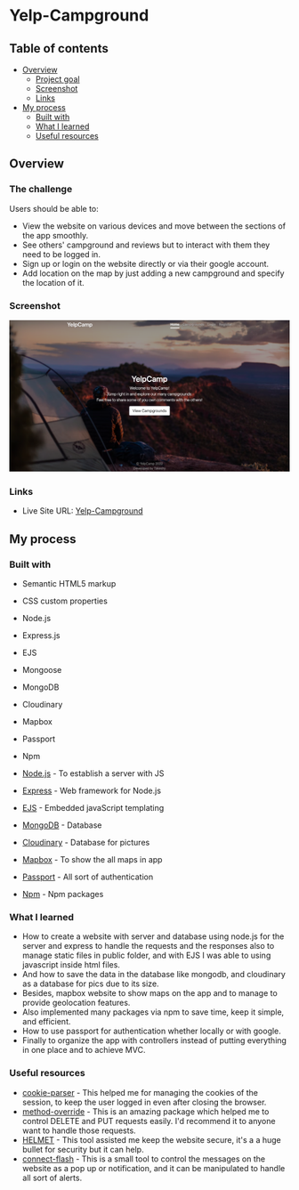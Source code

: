 # Yelp-Campground


## Table of contents

- [Overview](#overview)
  - [Project goal](#project-goal)
  - [Screenshot](#screenshot)
  - [Links](#links)
- [My process](#my-process)
  - [Built with](#built-with)
  - [What I learned](#what-i-learned)
  - [Useful resources](#useful-resources)


## Overview

### The challenge

Users should be able to:

- View the website on various devices and move between the sections of the app smoothly.
- See others' campground and reviews but to interact with them they need to be logged in.
- Sign up or login on the website directly or via their google account.
- Add location on the map by just adding a new campground and specify the location of it.

### Screenshot

![](public/screenshot.png)


### Links

- Live Site URL: [Yelp-Campground](https://yelp-campground0.herokuapp.com/)

## My process

### Built with

- Semantic HTML5 markup
- CSS custom properties
- Node.js
- Express.js
- EJS
- Mongoose
- MongoDB
- Cloudinary
- Mapbox
- Passport
- Npm

- [Node.js](https://nodejs.org/en/) - To establish a server with JS
- [Express](https://expressjs.com/) - Web framework for Node.js
- [EJS](https://ejs.com/) - Embedded javaScript templating
- [MongoDB](https://mongoosejs.com/) - Database
- [Cloudinary](https://cloudinary.com/) - Database for pictures
- [Mapbox](https://mapbox.com) - To show the all maps in app
- [Passport](http://www.passportjs.org/) - All sort of authentication 
- [Npm](https://www.npmjs.com/) - Npm packages 



### What I learned

- How to create a website with server and database using node.js for the server and express to handle the requests and the responses also to manage static files in public folder, and with EJS I was able to using javascript inside html files.
- And how to save the data in the database like mongodb, and cloudinary as a database for pics due to its size.
- Besides, mapbox website to show maps on the app and to manage to provide geolocation features.
- Also implemented many packages via npm to save time, keep it simple, and efficient.
- How to use passport for authentication whether locally or with google.
- Finally to organize the app with controllers instead of putting everything in one place and to achieve MVC.



### Useful resources

- [cookie-parser](https://www.npmjs.com/package/cookie-parser) - This helped me for managing the cookies of the session, to keep the user logged in even after closing the browser.
- [method-override](https://www.npmjs.com/package/method-override) - This is an amazing package which helped me to control DELETE and PUT requests easily. I'd recommend it to anyone want to handle those requests.
- [HELMET](https://helmetjs.github.io/) - This tool assisted me keep the website secure, it's a a huge bullet for security but it can help.
- [connect-flash](https://www.npmjs.com/package/connect-flash) - This is a small tool to control the messages on the website as a pop up or notification, and it can be manipulated to handle all sort of alerts.



